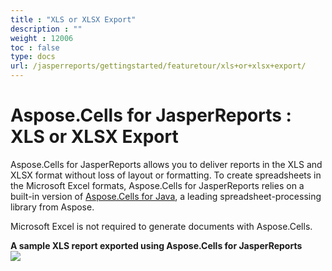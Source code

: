 ```yaml
---
title : "XLS or XLSX Export" 
description : "" 
weight : 12006 
toc : false
type: docs
url: /jasperreports/gettingstarted/featuretour/xls+or+xlsx+export/
---
```


# Aspose.Cells for JasperReports : XLS or XLSX Export


Aspose.Cells for JasperReports allows you to deliver reports in the XLS and XLSX format without loss of layout or formatting. To create spreadsheets in the Microsoft Excel formats, Aspose.Cells for JasperReports relies on a built-in version of [Aspose.Cells for Java](http://www.aspose.com/categories/file-format-components/aspose.cells-for-.net-and-java/default.aspx), a leading spreadsheet-processing library from Aspose.

Microsoft Excel is not required to generate documents with Aspose.Cells.

**A sample XLS report exported using Aspose.Cells for JasperReports**  
![](https://docs2.aspose.com/cells/jasperreports/attachments/6619148/6848529.png)


